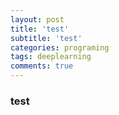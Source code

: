 ```yaml
---
layout: post
title: 'test'
subtitle: 'test'
categories: programing
tags: deeplearning
comments: true
---
```


### test